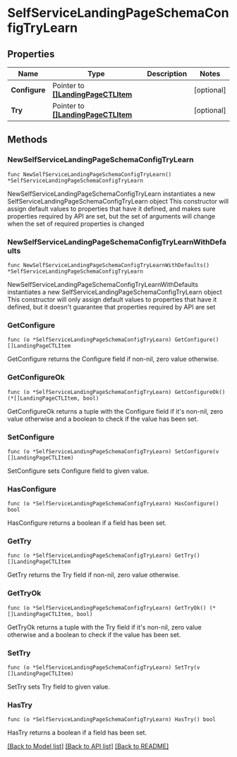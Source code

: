 # SelfServiceLandingPageSchemaConfigTryLearn

## Properties

Name | Type | Description | Notes
------------ | ------------- | ------------- | -------------
**Configure** | Pointer to [**[]LandingPageCTLItem**](LandingPageCTLItem.md) |  | [optional] 
**Try** | Pointer to [**[]LandingPageCTLItem**](LandingPageCTLItem.md) |  | [optional] 

## Methods

### NewSelfServiceLandingPageSchemaConfigTryLearn

`func NewSelfServiceLandingPageSchemaConfigTryLearn() *SelfServiceLandingPageSchemaConfigTryLearn`

NewSelfServiceLandingPageSchemaConfigTryLearn instantiates a new SelfServiceLandingPageSchemaConfigTryLearn object
This constructor will assign default values to properties that have it defined,
and makes sure properties required by API are set, but the set of arguments
will change when the set of required properties is changed

### NewSelfServiceLandingPageSchemaConfigTryLearnWithDefaults

`func NewSelfServiceLandingPageSchemaConfigTryLearnWithDefaults() *SelfServiceLandingPageSchemaConfigTryLearn`

NewSelfServiceLandingPageSchemaConfigTryLearnWithDefaults instantiates a new SelfServiceLandingPageSchemaConfigTryLearn object
This constructor will only assign default values to properties that have it defined,
but it doesn't guarantee that properties required by API are set

### GetConfigure

`func (o *SelfServiceLandingPageSchemaConfigTryLearn) GetConfigure() []LandingPageCTLItem`

GetConfigure returns the Configure field if non-nil, zero value otherwise.

### GetConfigureOk

`func (o *SelfServiceLandingPageSchemaConfigTryLearn) GetConfigureOk() (*[]LandingPageCTLItem, bool)`

GetConfigureOk returns a tuple with the Configure field if it's non-nil, zero value otherwise
and a boolean to check if the value has been set.

### SetConfigure

`func (o *SelfServiceLandingPageSchemaConfigTryLearn) SetConfigure(v []LandingPageCTLItem)`

SetConfigure sets Configure field to given value.

### HasConfigure

`func (o *SelfServiceLandingPageSchemaConfigTryLearn) HasConfigure() bool`

HasConfigure returns a boolean if a field has been set.

### GetTry

`func (o *SelfServiceLandingPageSchemaConfigTryLearn) GetTry() []LandingPageCTLItem`

GetTry returns the Try field if non-nil, zero value otherwise.

### GetTryOk

`func (o *SelfServiceLandingPageSchemaConfigTryLearn) GetTryOk() (*[]LandingPageCTLItem, bool)`

GetTryOk returns a tuple with the Try field if it's non-nil, zero value otherwise
and a boolean to check if the value has been set.

### SetTry

`func (o *SelfServiceLandingPageSchemaConfigTryLearn) SetTry(v []LandingPageCTLItem)`

SetTry sets Try field to given value.

### HasTry

`func (o *SelfServiceLandingPageSchemaConfigTryLearn) HasTry() bool`

HasTry returns a boolean if a field has been set.


[[Back to Model list]](../README.md#documentation-for-models) [[Back to API list]](../README.md#documentation-for-api-endpoints) [[Back to README]](../README.md)


